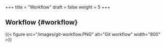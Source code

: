 +++
title = "Workflow"
draft = false
weight = 5
+++

## Workflow {#workflow}

{{< figure src="/images/git-workflow.PNG" alt="Git workflow" width="800" >}}
